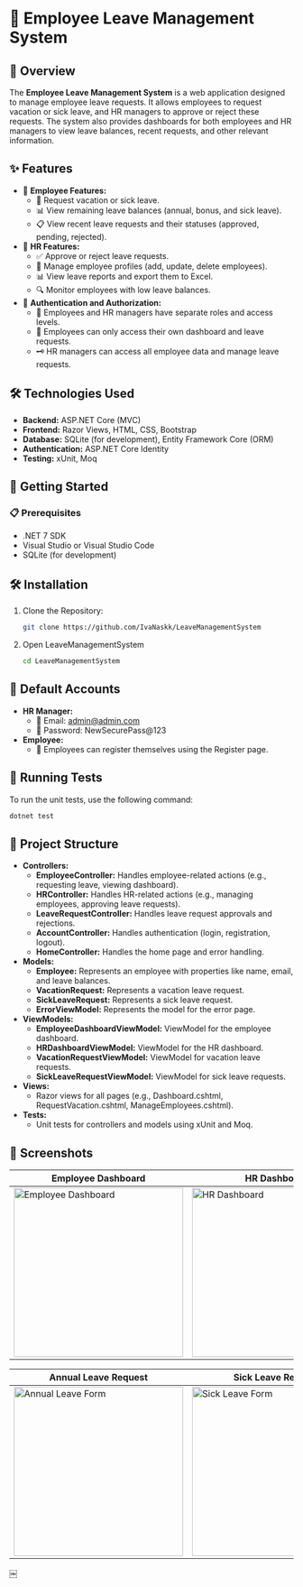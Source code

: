 # 🏢 Employee Leave Management System
## 📖 Overview
The **Employee Leave Management System** is a web application designed to manage employee leave requests. It allows employees to request vacation or sick leave, and HR managers to approve or reject these requests. The system also provides dashboards for both employees and HR managers to view leave balances, recent requests, and other relevant information.

## ✨ Features
* 👤 **Employee Features:**
    * 📅 Request vacation or sick leave.
    * 📊 View remaining leave balances (annual, bonus, and sick leave).
    * 📋 View recent leave requests and their statuses (approved, pending, rejected).
* 👔 **HR Features:**
    * ✅ Approve or reject leave requests.
    * 👥 Manage employee profiles (add, update, delete employees).
    * 📊 View leave reports and export them to Excel.
    * 🔍 Monitor employees with low leave balances.
* 🔐 **Authentication and Authorization:**
    * 👤 Employees and HR managers have separate roles and access levels.
    * 🚪 Employees can only access their own dashboard and leave requests.
    * 🗝️ HR managers can access all employee data and manage leave requests.
  
## 🛠️ Technologies Used
* **Backend:** ASP.NET Core (MVC)
* **Frontend:** Razor Views, HTML, CSS, Bootstrap
* **Database:** SQLite (for development), Entity Framework Core (ORM)
* **Authentication:** ASP.NET Core Identity
* **Testing:** xUnit, Moq
  
## 🚀 Getting Started
### 📋 Prerequisites
* .NET 7 SDK
* Visual Studio or Visual Studio Code
* SQLite (for development)
  
## 🛠️ Installation
1. Clone the Repository:
   ```bash  
   git clone https://github.com/IvaNaskk/LeaveManagementSystem
   ```
2. Open LeaveManagementSystem
   ```bash  
   cd LeaveManagementSystem 
   ```
## 🔑 Default Accounts
* **HR Manager:**
    * 📧 Email: admin@admin.com
    * 🔑 Password: NewSecurePass@123
* **Employee:**
    * 👤 Employees can register themselves using the Register page.

## 🧪 Running Tests
To run the unit tests, use the following command:  
```bash
dotnet test
```

## 📂 Project Structure
* **Controllers:**
    * **EmployeeController:** Handles employee-related actions (e.g., requesting leave, viewing dashboard).
    * **HRController:** Handles HR-related actions (e.g., managing employees, approving leave requests).
    * **LeaveRequestController:** Handles leave request approvals and rejections.
    * **AccountController:** Handles authentication (login, registration, logout).
    * **HomeController:** Handles the home page and error handling.
* **Models:**
    * **Employee:** Represents an employee with properties like name, email, and leave balances.
    * **VacationRequest:** Represents a vacation leave request.
    * **SickLeaveRequest:** Represents a sick leave request.
    * **ErrorViewModel:** Represents the model for the error page.
* **ViewModels:**
    * **EmployeeDashboardViewModel:** ViewModel for the employee dashboard.
    * **HRDashboardViewModel:** ViewModel for the HR dashboard.
    * **VacationRequestViewModel:** ViewModel for vacation leave requests.
    * **SickLeaveRequestViewModel:** ViewModel for sick leave requests.
* **Views:**
    * Razor views for all pages (e.g., Dashboard.cshtml, RequestVacation.cshtml, ManageEmployees.cshtml).
* **Tests:**
    * Unit tests for controllers and models using xUnit and Moq.

## 📸 Screenshots
| Employee Dashboard | HR Dashboard |
|--------------------|--------------|
| <img width="300" src="https://github.com/user-attachments/assets/15e3659a-99b5-4db5-bd12-667a5d33fe80" alt="Employee Dashboard"> | <img width="300" src="https://github.com/user-attachments/assets/9cdd965b-b504-4f37-83dc-d0cc0a56695c" alt="HR Dashboard"> |

| Annual Leave Request | Sick Leave Request |
|----------------------|--------------------|
| <img width="300" src="https://github.com/user-attachments/assets/2c44be06-fe44-43d4-94ef-955ea3387275" alt="Annual Leave Form"> | <img width="300" src="https://github.com/user-attachments/assets/641033cb-87eb-417f-9a73-813b2ba809db" alt="Sick Leave Form"> |

￼
